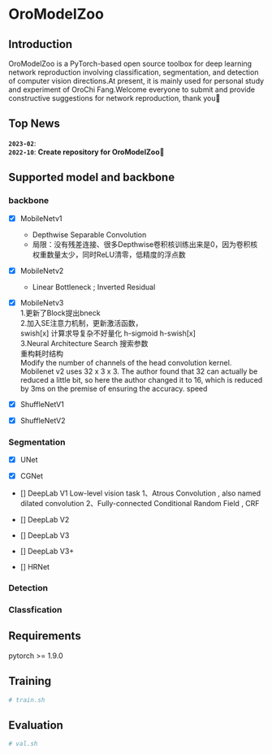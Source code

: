 # OroModelZoo

## Introduction
  OroModelZoo is a PyTorch-based open source toolbox for deep learning network reproduction involving classification, segmentation, and detection of computer vision directions.At present, it is mainly used for personal study and experiment of OroChi Fang.Welcome everyone to submit and provide constructive suggestions for network reproduction, thank you🤞
## Top News
**`2023-02`**:  
**`2022-10`**: **Create repository for OroModelZoo🎂**

## Supported model and backbone
### backbone
- [x] MobileNetv1  
  - Depthwise Separable Convolution  
  - 局限：没有残差连接、很多Depthwise卷积核训练出来是0，因为卷积核权重数量太少，同时ReLU清零，低精度的浮点数  
- [x] MobileNetv2  
  - Linear Bottleneck ; Inverted Residual  
- [x] MobileNetv3  
    1.更新了Block提出bneck  
    2.加入SE注意力机制，更新激活函数，  
    swish[x] 计算求导复杂不好量化
    h-sigmoid 
    h-swish[x]  
    3.Neural Architecture Search 搜索参数  
    重构耗时结构  
    Modify the number of channels of the head convolution kernel. Mobilenet v2 uses 32 x 3 x 3. The author found that 32 can actually be reduced a little bit, so here the author changed it to 16, which is reduced by 3ms on the premise of ensuring the accuracy. speed

- [x] ShuffleNetV1

- [x] ShuffleNetV2
### Segmentation
- [x] UNet

- [x] CGNet

- [] DeepLab V1
  Low-level vision task
  1、Atrous Convolution , also named dilated convolution
  2、Fully-connected Conditional Random Field , CRF

- [] DeepLab V2
- [] DeepLab V3
- [] DeepLab V3+
- [] HRNet 
### Detection
### Classfication


## Requirements
pytorch >= 1.9.0

## Training
```python
# train.sh
```

## Evaluation
```python
# val.sh
```
